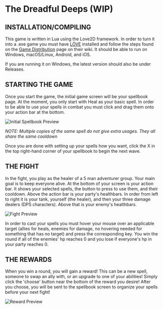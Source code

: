 # The Dreadful Deeps (WIP)

INSTALLATION/COMPILING
------------------

This game is written in Lua using the Love2D framework. In order to turn it into a .exe game you must have [LÖVE](https://love2d.org/) installed and follow the steps found on the [Game Distribution](https://love2d.org/wiki/Game_Distribution) page on their wiki.
It should be able to run on Windows, macOS/Linux, Android, and iOS.

If you are running it on Windows, the latest version should also be under Releases.


STARTING THE GAME
------------------------
Once you start the game, the initial game screen will be your spellbook page. At the moment, you only start with Heal as your basic spell. In order to be able to use your spells in combat you must click and drag them onto your action bar at the bottom.

![Initial Spellbook Preview](https://user-images.githubusercontent.com/75288346/213581892-a1bc3d83-0412-4e51-9f73-93150828aff6.png)

*NOTE: Multiple copies of the same spell do not give extra usages. They all share the same cooldown*

Once you are done with setting up your spells how you want, click the X in the top right-hand corner of your spellbook to begin the next wave.

THE FIGHT
------------------------
In the fight, you play as the healer of a 5 man adventurer group. Your main goal is to keep everyone alive. At the bottom of your screen is your action bar. It shows your selected spells, the button to press to use them, and their cooldown. Above the action bar is your party's healthbars. In order from left to right it is your tank, yourself (the healer), and then your three damage dealers (DPS characters). Above that is your enemy's healthbars.

![Fight Preview](https://user-images.githubusercontent.com/75288346/213583860-13631f64-b515-4754-86c5-3ab2bcea9164.png)

In order to cast your spells you must hover your mouse over an applicable target (allies for heals, enemies for damage, no hovering needed for something that has no target) and press the corresponding key. You win the round if all of the enemies' hp reaches 0 and you lose if everyone's hp in your party reaches 0.

THE REWARDS
-----------------------
When you win a round, you will gain a reward! This can be a new spell, someone to swap an ally with, or an upgrade to one of your abilities! Simply click the 'choose' button near the bottom of the reward you desire! After you choose, you will be sent to the spellbook screen to organize your spells before your next fight!

![Reward Preview](https://user-images.githubusercontent.com/75288346/213584412-2ad3b250-598b-4469-a086-e173e23200da.png)
